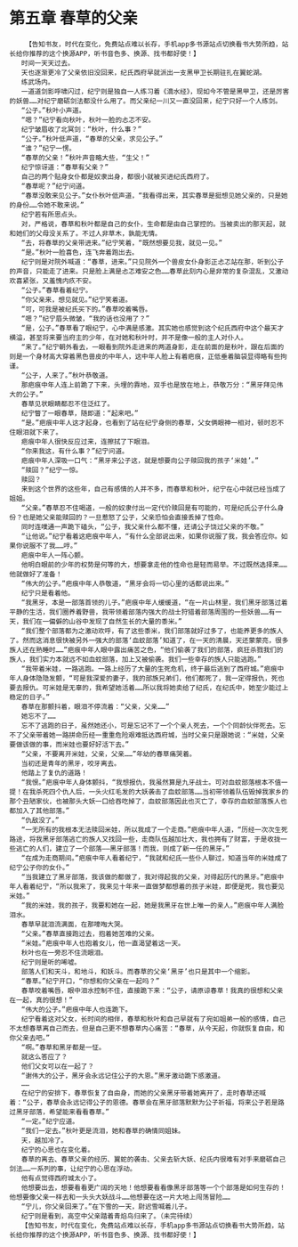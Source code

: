 # 第五章 春草的父亲
        【告知书友，时代在变化，免费站点难以长存，手机app多书源站点切换看书大势所趋，站长给你推荐的这个换源APP，听书音色多、换源、找书都好使！】
       时间一天天过去。
       天也逐渐更冷了父亲依旧没回来，纪氏西府早就派出一支黑甲卫长期驻扎在翼蛇湖。
       练武场内。
       一道道剑影呼啸闪过，纪宁则是独自一人练习着《滴水经》，现如今不管是黑甲卫，还是厉害的妖兽……对纪宁磨砺剑法都没什么用了。而父亲纪一川又一直没回来，纪宁只好一个人练剑。
       “公子。”秋叶小声道。
       “嗯？”纪宁看向秋叶，秋叶一脸的忐忑不安。
       纪宁皱眉收了北冥剑：“秋叶，什么事？”
       “公子。”秋叶低声道，“春草的父亲，求见公子。”
       “谁？”纪宁一愣。
       “春草的父亲！”秋叶声音略大些，“生父！”
       纪宁惊讶道：“春草有父亲？”
       自己的两个贴身女仆都是奴隶出身，都很小就被买进纪氏西府了。
       “春草呢？”纪宁问道。
       “春草没敢来见公子。”女仆秋叶低声道，“我看得出来，其实春草是挺想见她父亲的，只是她的身份……令她不敢来说。”
       纪宁若有所思点头。
       对，严格说，春草和秋叶都是自己的女仆，生命都是由自己掌控的。当被卖出的那天起，就和她们的父母没关系了。不过人非草木，孰能无情。
       “去，将春草的父亲带进来。”纪宁笑着，“既然想要见我，就见一见。”
       “是。”秋叶一脸喜色，连飞奔着跑出去。
       纪宁则是对院外喊道：“春草，进来。”只见院外一个兽皮女仆身影正忐忑站在那，听到公子的声音，只能走了进来。只是脸上满是忐忑难安之色……春草此刻内心是非常的复杂混乱，又激动欢喜紧张，又羞愧内疚不安。
       “公子。”春草看着纪宁。
       “你父亲来，想见就见。”纪宁笑着道。
       “可，可我是被纪氏买下的。”春草咬着嘴唇。
       “嗯？”纪宁眉头微皱，“我的话也没用了？”
       “是，公子。”春草看了眼纪宁，心中满是感激。其实她也感觉到这个纪氏西府中这个最天才横溢，甚至将来要当府主的少年，在对她和秋叶时，并不是像一般的主人对仆人。
       “来了。”纪宁朝外看去，一眼看到院外走进来的两道身影，走在前面的是秋叶，跟在后面的则是一个身材高大穿着黑色兽皮的中年人，这中年人脸上有着疤痕，正低垂着脑袋显得略有些拘谨。
       “公子，人来了。”秋叶恭敬道。
       那疤痕中年人连上前跪了下来，头埋的靠地，双手也是放在地上，恭敬万分：“黑牙拜见伟大的公子。”
       春草见状眼睛都忍不住泛红了。
       纪宁瞥了一眼春草，随即道：“起来吧。”
       “是。”疤痕中年人这才起身，也看到了站在纪宁身侧的春草，父女俩眼神一相对，顿时忍不住眼泪就下来了。
       疤痕中年人很快反应过来，连擦拭了下眼泪。
       “你来我这，有什么事？”纪宁问道。
       疤痕中年人深吸一口气：“黑牙来公子这，就是想要向公子赎回我的孩子‘米娃’。”
       “赎回？”纪宁一惊。
       赎回？
       来到这个世界的这些年，自己有感情的人并不多，而春草和秋叶，纪宁在心中就已经当成了姐姐。
       “父亲。”春草忍不住喝道，一般的奴隶付出一定代价赎回是有可能的，可是纪氏公子什么身份？也是她父亲能赎回的？一旦惹怒了公子，父亲恐怕会直接丢掉了性命。
       同时连噗通一声跪下磕头，“公子，我父亲什么都不懂，还请公子饶过父亲的不敬。”
       “让他说。”纪宁看着这疤痕中年人，“有什么全部说出来，如果你说服了我，我会答应你。如果你说服不了我……哼。”
       疤痕中年人一阵心颤。
       他明白眼前的少年的权势是何等的大，想要拿走他的性命也是轻而易举。不过既然选择来……他就做好了准备！
       “伟大的公子。”疤痕中年人恭敬道，“黑牙会将一切心里的话都说出来。”
       纪宁只是看着他。
       “我黑牙，本是一部落首领的儿子。”疤痕中年人缓缓道，“在一片山林里，我们黑牙部落过着平静的生活，我们圈养着野兽，我带领着部落内强大的战士狩猎着部落周围的一些妖兽……有一天，我们在一偏僻的山谷中发现了自然生长的大量的黍米。”
       “我们整个部落都为之激动欢呼，有了这些黍米，我们部落就好过多了，也能养更多的族人了。然而这消息很快被另外一强大的部落‘血蚊部落’知道了，在一天的清晨，天还蒙蒙亮，很多族人还在熟睡时……”疤痕中年人眼中露出痛苦之色，“他们偷袭了我们的部落，疯狂杀戮我们的族人，我们实力本就远不如血蚊部落，加上又被偷袭。我们一些幸存的族人只能逃跑。”
       “我带着米娃，一路逃跑。一路上经历了大量的生死危机，终于最后逃到了西府城。”疤痕中年人身体隐隐发颤，“可是我深爱的妻子，我的部族兄弟们，他们都死了，我一定得报仇，死也要去报仇。可米娃是无辜的，我希望她活着……所以我将她卖给了纪氏，在纪氏中，她至少能过上稳定的日子。”
       春草在那颤抖着，眼泪不停流着：“父亲，父亲……”
       她忘不了……
       忘不了逃跑的日子，虽然她还小，可是忘记不了一个个亲人死去，一个个同龄伙伴死去。忘不了父亲带着她一路拼命历经一重重危险艰难抵达西府城，当时父亲只是跟她说：“米娃，父亲要做该做的事，而米娃也要好好活下去。”
       “父亲，不要离开米娃，父亲，父亲……”年幼的春草痛哭着。
       当初还是青年的黑牙，咬牙离去。
       他踏上了复仇的道路！
       “我恨。”疤痕中年人身体颤抖，“我想报仇，我虽然算是九牙战士。可对血蚊部落根本不值一提！在我杀死四个仇人后，一头火红毛发的大妖袭击了血蚊部落……当初带领着队伍毁掉我家乡的那个丑陋家伙，也被那头大妖一口给吞吃掉了，血蚊部落因此也灭亡了，幸存的血蚊部落族人也都加入了其他部落。”
       “仇敌没了。”
       “一无所有的我根本无法赎回米娃，所以我成了一个走商。”疤痕中年人道，“历经一次次生死路途，将我黑牙部落逃亡的族人又找回一些，走商队伍越加壮大，我也拥有了财富，于是收拢一些逃亡的人们，建立了一个部落——黑牙部落！而我，则成了新一任的黑牙。”
       “在成为走商期间。”疤痕中年人看着纪宁，“我就和纪氏一些仆人聊过，知道当年的米娃成了纪宁公子你的女仆。”
       “当我建立了黑牙部落，我该做的都做了，我对得起我的父亲，对得起历代的黑牙。”疤痕中年人看着纪宁，“所以我来了，我来见十年来一直做梦都想着的孩子米娃，即便是死，我也要见米娃。”
       “我的米娃，我的孩子，我要和她在一起，她是我黑牙在世上唯一的亲人。”疤痕中年人满脸泪水。
       春草早就泪流满面，在那嚎啕大哭。
       “父亲。”春草直接跑过去，抱着她苦难的父亲。
       “米娃。”疤痕中年人也抱着女儿，他一直渴望着这一天。
       秋叶也在一旁忍不住流眼泪。
       纪宁则是听的唏嘘。
       部落人们和天斗，和地斗，和妖斗。而春草的父亲‘黑牙’也只是其中一个缩影。
       “春草。”纪宁开口，“你想和你父亲在一起吗？”
       春草咬着嘴唇，眼中泪水控制不住，直接跪下来：“公子，请原谅春草！我真的很想和父亲在一起，真的很想！”
       “伟大的公子。”疤痕中年人也连跪下。
       纪宁看着这对父女，长时间的相伴，春草和秋叶和自己早就有了宛如姐弟一般的感情，自己不太想春草离自己而去，但是自己更不想春草内心痛苦：“春草，从今天起，你就恢复自由，和你父亲去吧。”
       “啊。”春草和黑牙都是一怔。
       就这么答应了？
       他们父女可以在一起了？
       “谢伟大的公子，黑牙会永远记住公子的大恩。”黑牙激动跪下感激道。
       ……
       在纪宁的安排下，春草恢复了自由身，而她的父亲黑牙带着她离开了，走时春草还喊着：“公子，春草会永远记得公子的恩德。春草会在黑牙部落默默为公子祈福，将来公子若是路过黑牙部落，希望能来看看春草。”
       “一定。”纪宁应道。
       “我们一定去。”秋叶更是流泪，她和春草的确情同姐妹。
       天，越加冷了。
       纪宁的心思也在变化着。
       春草的离去、春草父亲的经历、翼蛇的袭击、父亲去斩大妖、纪氏内很难有对手来磨砺自己剑法……一系列的事，让纪宁的心思在浮动。
       他有点觉得西府城太小了。
       他想要出去，想要看看更广阔的天地！他想要看看像黑牙部落等一个个部落是如何生存的！他想要像父亲一样去和一头头大妖战斗……他想要在这一片大地上闯荡冒险……
       “宁儿，你父亲回来了。”在下雪的一天，尉迟雪喊着儿子。
       纪宁则是看到，高空中父亲踏着青焰鸟归来了。（未完待续）
       【告知书友，时代在变化，免费站点难以长存，手机app多书源站点切换看书大势所趋，站长给你推荐的这个换源APP，听书音色多、换源、找书都好使！】